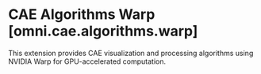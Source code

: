 # CAE Algorithms Warp [omni.cae.algorithms.warp]

This extension provides CAE visualization and processing algorithms using NVIDIA Warp for GPU-accelerated computation.